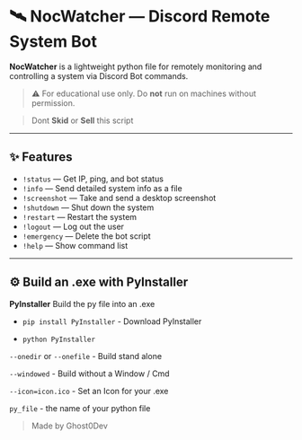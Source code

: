 # 🛰️ NocWatcher — Discord Remote System Bot

**NocWatcher** is a lightweight python file for remotely monitoring and controlling a system via Discord Bot commands.

> ⚠️ For educational use only. Do **not** run on machines without permission.

> Dont **Skid** or **Sell** this script

---

## ✨ Features

- `!status` — Get IP, ping, and bot status  
- `!info` — Send detailed system info as a file  
- `!screenshot` — Take and send a desktop screenshot  
- `!shutdown` — Shut down the system  
- `!restart` — Restart the system  
- `!logout` — Log out the user  
- `!emergency` — Delete the bot script  
- `!help` — Show command list

---

## ⚙️ Build an .exe with PyInstaller

**PyInstaller** Build the py file into an .exe 

- `pip install PyInstaller` - Download PyInstaller

- `python PyInstaller` 

`--onedir` or `--onefile` - Build stand alone 

`--windowed` - Build without a Window / Cmd

`--icon=icon.ico` - Set an Icon for your .exe 

`py_file` - the name of your python file 


> Made by Ghost0Dev 

